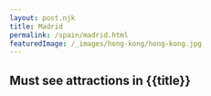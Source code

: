 ```yaml
---
layout: post.njk
title: Madrid
permalink: /spain/madrid.html
featuredImage: /_images/hong-kong/hong-kong.jpg
---
```

## Must see attractions in {{title}}